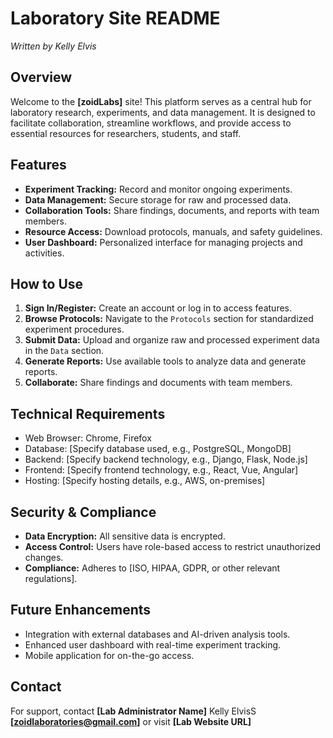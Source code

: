 # Laboratory Site README

*Written by Kelly Elvis*

## Overview
Welcome to the **[zoidLabs]** site! This platform serves as a central hub for laboratory research, experiments, and data management. It is designed to facilitate collaboration, streamline workflows, and provide access to essential resources for researchers, students, and staff.

##  Features
- **Experiment Tracking:** Record and monitor ongoing experiments.
- **Data Management:** Secure storage for raw and processed data.
- **Collaboration Tools:** Share findings, documents, and reports with team members.
- **Resource Access:** Download protocols, manuals, and safety guidelines.
- **User Dashboard:** Personalized interface for managing projects and activities.



## How to Use
1. **Sign In/Register:** Create an account or log in to access features.
2. **Browse Protocols:** Navigate to the `Protocols` section for standardized experiment procedures.
3. **Submit Data:** Upload and organize raw and processed experiment data in the `Data` section.
4. **Generate Reports:** Use available tools to analyze data and generate reports.
5. **Collaborate:** Share findings and documents with team members.

## Technical Requirements
- Web Browser: Chrome, Firefox
- Database: [Specify database used, e.g., PostgreSQL, MongoDB]
- Backend: [Specify backend technology, e.g., Django, Flask, Node.js]
- Frontend: [Specify frontend technology, e.g., React, Vue, Angular]
- Hosting: [Specify hosting details, e.g., AWS, on-premises]

## Security & Compliance
- **Data Encryption:** All sensitive data is encrypted.
- **Access Control:** Users have role-based access to restrict unauthorized changes.
- **Compliance:** Adheres to [ISO, HIPAA, GDPR, or other relevant regulations].

## Future Enhancements
- Integration with external databases and AI-driven analysis tools.
- Enhanced user dashboard with real-time experiment tracking.
- Mobile application for on-the-go access.

## Contact
For support, contact **[Lab Administrator Name]** Kelly ElvisS **[zoidlaboratories@gmail.com]** or visit **[Lab Website URL]**


